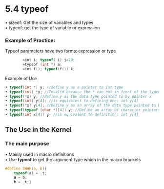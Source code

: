 # 5.4 typeof



• sizeof: Get the size of variables and types  
• typeof: get the type of variable or expression  

### Example of Practice:

Typeof parameters have two forms: expression or type  

```c
		»int i; typeof( i) j=20;  
		»typeof (int *) a;  
		»int f(); typeof(f()) k;  
```

Example of Use

```c
• typeof(int *) y; //define y as a pointer to int type
• typeof(int) *y; //Invalid because the * can not in front of the typeof
• typeof(*x) y; //define y as the data type pointed to by pointer x
• typeof(int) y[4]; //is equivalent to defining one: int y[4]
• typeof(*x) y[4]; //Define y as an array of the data type pointed to by pointer x
• typeof(typeof (char *)[4]) y; //Define an array of character pointers: char *y[4];
• typeof(int x[4]) y; //is equivalent to definition: int y[4]
```



## The Use in the Kernel

### The main purpose

• Mainly used in macro definitions  
• Use **typeof** to get the argument type which in the macro brackets

```c
#define SWAP(a, b){ 
	typeof(a) = _t;  
	a = b;  
	b = _t;}
```

